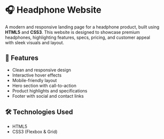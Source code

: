 # 🎧 Headphone Website

A modern and responsive landing page for a headphone product, built using **HTML5** and **CSS3**. This website is designed to showcase premium headphones, highlighting features, specs, pricing, and customer appeal with sleek visuals and layout.

## 🚀 Features

- Clean and responsive design
- Interactive hover effects
- Mobile-friendly layout
- Hero section with call-to-action
- Product highlights and specifications
- Footer with social and contact links

## 🛠️ Technologies Used

- HTML5
- CSS3 (Flexbox & Grid)